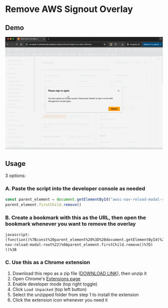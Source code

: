 # Remove AWS Signout Overlay

## Demo

![demo gif](demo.gif)


## Usage

3 options:

### A. Paste the script into the developer console as needed

```js
const parent_element = document.getElementById("awsc-nav-reload-modal-root")
parent_element.firstChild.remove()
```

### B. Create a bookmark with this as the URL, then open the bookmark whenever you want to remove the overlay

```
javascript:(function()%7Bconst%20parent_element%20%3D%20document.getElementById(%22awsc-nav-reload-modal-root%22)%0Aparent_element.firstChild.remove()%7D)()%3B
```

### C. Use this as a Chrome extension

1. Download this repo as a zip file ([DOWNLOAD LINK](https://github.com/enigmango/Remove-AWS-Signout-Overlay/archive/refs/heads/main.zip)), then unzip it
2. Open Chrome's [Extensions page](chrome://extensions)
3. Enable developer mode (top right toggle)
4. Click `Load Unpacked` (top left button)
5. Select the unzipped folder from step 1 to install the extension
6. Click the extension icon whenever you need it